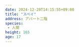 ```yaml
---
date: 2024-12-20T14:15:55+09:00
title: "スペイ"
address: アパート二階
species:
 - 人間
height: 165
age: 17
---
```


